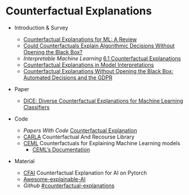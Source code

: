 # Counterfactual Explanations

- Introduction & Survey
  - [Counterfactual Explanations for ML: A Review](https://zhuanlan.zhihu.com/p/267772324)
  - [Could Counterfactuals Explain Algorithmic Decisions Without Opening the Black Box?](https://www.oii.ox.ac.uk/blog/could-counterfactuals-explain-algorithmic-decisions-without-opening-the-black-box/)
  - *Interpretable Machine Learning* [6.1 Counterfactual Explanations](https://christophm.github.io/interpretable-ml-book/counterfactual.html)
  - [Counterfactual Explanations in Model Interpretations](https://towardsdatascience.com/counterfactual-explanations-in-model-interpretations-a73caec5b74b)
  - [Counterfactual Explanations Without Opening the Black Box: Automated Decisions and the GDPR](https://interpretable-ml-class.github.io/slides/Lecture_9.pdf)

- Paper
  - [DiCE: Diverse Counterfactual Explanations for Machine Learning Classifiers](https://www.microsoft.com/en-us/research/project/dice/)
- Code
  - *Papers With Code*  [Counterfactual Explanation](https://paperswithcode.com/task/counterfactual-explanation)
  - [CARLA](https://github.com/indyfree/CARLA) Counterfactual And Recourse Library
  - [CEML](https://github.com/andreArtelt/ceml) Counterfactuals for Explaining Machine Learning models
    - [CEML’s Documentation](https://ceml.readthedocs.io/en/latest/)

- Material
  - [CFAI](https://github.com/wangyongjie-ntu/CFAI) Counterfactual Explanation for AI on Pytorch
  - [Awesome-explainable-AI](https://github.com/wangyongjie-ntu/Awesome-explainable-AI)
  - *Github* [#counterfactual-explanations](https://github.com/topics/counterfactual-explanations)
